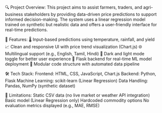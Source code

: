 🔍 Project Overview: 
This project aims to assist farmers, traders, and agri-business stakeholders by providing data-driven price predictions to support informed decision-making. The system uses a linear regression model trained on synthetic but realistic data and offers a user-friendly interface for real-time predictions.

🚀 Features: 🌡️
Input-based predictions using temperature, rainfall, and yield 📈 Clean and responsive UI with price trend visualization (Chart.js) 🌐 Multilingual support (e.g., English, Tamil, Hindi) 🌙 Dark and light mode toggle for better user experience 🔧 Flask backend for real-time ML model deployment 📂 Modular code structure with automated data pipeline

🛠️ Tech Stack: Frontend: 
HTML, CSS, JavaScript, Chart.js Backend: Python, Flask Machine Learning: scikit-learn (Linear Regression) Data Handling: Pandas, NumPy (synthetic dataset)

📌 Limitations: 
Static CSV data (no live market or weather API integration) Basic model (Linear Regression only) Hardcoded commodity options No evaluation metrics displayed (e.g., MAE, RMSE)
